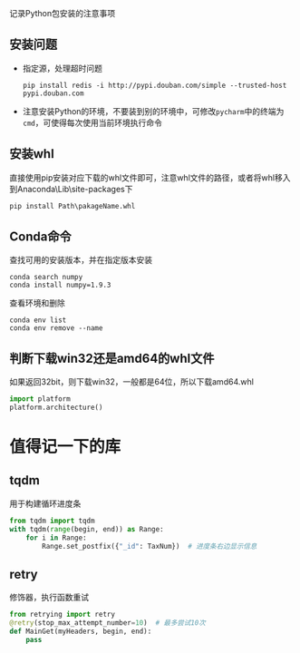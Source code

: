 记录Python包安装的注意事项

## 安装问题

- 指定源，处理超时问题

  ```shell
  pip install redis -i http://pypi.douban.com/simple --trusted-host pypi.douban.com
  ```

- 注意安装Python的环境，不要装到别的环境中，可修改`pycharm`中的终端为`cmd`，可使得每次使用当前环境执行命令

## 安装whl

直接使用pip安装对应下载的whl文件即可，注意whl文件的路径，或者将whl移入到Anaconda\Lib\site-packages下

```python
pip install Path\pakageName.whl
```

## Conda命令

查找可用的安装版本，并在指定版本安装

```shell
conda search numpy
conda install numpy=1.9.3
```

查看环境和删除

```
conda env list
conda env remove --name
```



## 判断下载win32还是amd64的whl文件

如果返回32bit，则下载win32，一般都是64位，所以下载amd64.whl

```python
import platform
platform.architecture()
```



# 值得记一下的库

## tqdm

用于构建循环进度条

```python
from tqdm import tqdm
with tqdm(range(begin, end)) as Range:
    for i in Range:
        Range.set_postfix({"_id": TaxNum})  # 进度条右边显示信息
```

## retry

修饰器，执行函数重试

```python
from retrying import retry
@retry(stop_max_attempt_number=10)  # 最多尝试10次
def MainGet(myHeaders, begin, end):
	pass
```



